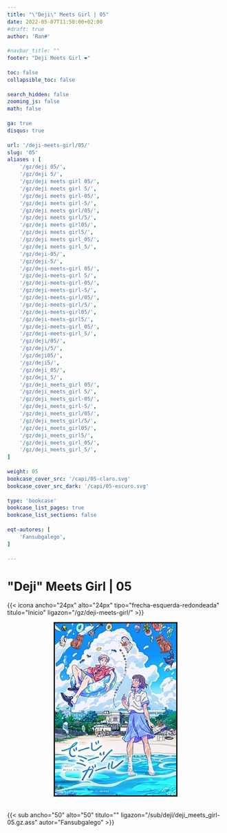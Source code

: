 ```yaml
---
title: "\"Deji\" Meets Girl | 05"
date: 2022-05-07T11:50:00+02:00
#draft: true
author: 'Ran#'

#navbar_title: ""
footer: "Deji Meets Girl ❤️"

toc: false
collapsible_toc: false

search_hidden: false
zooming_js: false
math: false

ga: true
disqus: true

url: '/deji-meets-girl/05/'
slug: '05'
aliases : [
    '/gz/deji 05/',
    '/gz/deji 5/',
    '/gz/deji meets girl 05/',
    '/gz/deji meets girl 5/',
    '/gz/deji meets girl-05/',
    '/gz/deji meets girl-5/',
    '/gz/deji meets girl/05/',
    '/gz/deji meets girl/5/',
    '/gz/deji meets girl05/',
    '/gz/deji meets girl5/',
    '/gz/deji meets girl_05/',
    '/gz/deji meets girl_5/',
    '/gz/deji-05/',
    '/gz/deji-5/',
    '/gz/deji-meets-girl 05/',
    '/gz/deji-meets-girl 5/',
    '/gz/deji-meets-girl-05/',
    '/gz/deji-meets-girl-5/',
    '/gz/deji-meets-girl/05/',
    '/gz/deji-meets-girl/5/',
    '/gz/deji-meets-girl05/',
    '/gz/deji-meets-girl5/',
    '/gz/deji-meets-girl_05/',
    '/gz/deji-meets-girl_5/',
    '/gz/deji/05/',
    '/gz/deji/5/',
    '/gz/deji05/',
    '/gz/deji5/',
    '/gz/deji_05/',
    '/gz/deji_5/',
    '/gz/deji_meets_girl 05/',
    '/gz/deji_meets_girl 5/',
    '/gz/deji_meets_girl-05/',
    '/gz/deji_meets_girl-5/',
    '/gz/deji_meets_girl/05/',
    '/gz/deji_meets_girl/5/',
    '/gz/deji_meets_girl05/',
    '/gz/deji_meets_girl5/',
    '/gz/deji_meets_girl_05/',
    '/gz/deji_meets_girl_5/',
]

weight: 05
bookcase_cover_src: '/capi/05-claro.svg'
bookcase_cover_src_dark: '/capi/05-escuro.svg'

type: 'bookcase'
bookcase_list_pages: true
bookcase_list_sections: false

eqt-autores: [
    'Fansubgalego',
]

---
```


# "Deji" Meets Girl | 05

{{< icona ancho="24px" alto="24px" tipo="frecha-esquerda-redondeada" titulo="Inicio" ligazon="/gz/deji-meets-girl/" >}}

<div style="text-align: center">
    <img style="border: 3px solid currentColor" height=400 title="deji meets girl" alt="deji meets girl" src="/portada/deji_meets_girl.jpg">
</div>

<br>

{{< sub ancho="50" alto="50" titulo="" ligazon="/sub/deji/deji_meets_girl-05.gz.ass" autor="Fansubgalego" >}}
